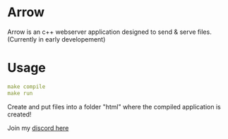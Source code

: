 # Arrow
Arrow is an c++ webserver application designed to send & serve files. (Currently in early developement)

# Usage 
```yaml
make compile
make run
```
Create and put files into a folder "html" where the compiled application is created!

Join my [discord here](https://discord.gg/ypTKwQU)
